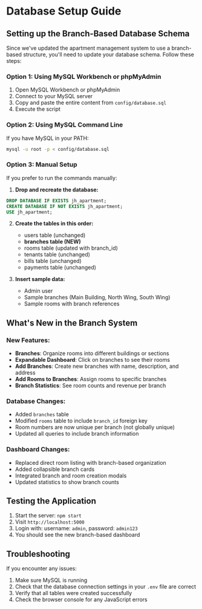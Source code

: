 # Database Setup Guide

## Setting up the Branch-Based Database Schema

Since we've updated the apartment management system to use a branch-based structure, you'll need to update your database schema. Follow these steps:

### Option 1: Using MySQL Workbench or phpMyAdmin
1. Open MySQL Workbench or phpMyAdmin
2. Connect to your MySQL server
3. Copy and paste the entire content from `config/database.sql`
4. Execute the script

### Option 2: Using MySQL Command Line
If you have MySQL in your PATH:
```bash
mysql -u root -p < config/database.sql
```

### Option 3: Manual Setup
If you prefer to run the commands manually:

1. **Drop and recreate the database:**
```sql
DROP DATABASE IF EXISTS jh_apartment;
CREATE DATABASE IF NOT EXISTS jh_apartment;
USE jh_apartment;
```

2. **Create the tables in this order:**
   - users table (unchanged)
   - **branches table (NEW)**
   - rooms table (updated with branch_id)
   - tenants table (unchanged)
   - bills table (unchanged)
   - payments table (unchanged)

3. **Insert sample data:**
   - Admin user
   - Sample branches (Main Building, North Wing, South Wing)
   - Sample rooms with branch references

## What's New in the Branch System

### New Features:
- **Branches**: Organize rooms into different buildings or sections
- **Expandable Dashboard**: Click on branches to see their rooms
- **Add Branches**: Create new branches with name, description, and address
- **Add Rooms to Branches**: Assign rooms to specific branches
- **Branch Statistics**: See room counts and revenue per branch

### Database Changes:
- Added `branches` table
- Modified `rooms` table to include `branch_id` foreign key
- Room numbers are now unique per branch (not globally unique)
- Updated all queries to include branch information

### Dashboard Changes:
- Replaced direct room listing with branch-based organization
- Added collapsible branch cards
- Integrated branch and room creation modals
- Updated statistics to show branch counts

## Testing the Application

1. Start the server: `npm start`
2. Visit `http://localhost:5000`
3. Login with: username: `admin`, password: `admin123`
4. You should see the new branch-based dashboard

## Troubleshooting

If you encounter any issues:
1. Make sure MySQL is running
2. Check that the database connection settings in your `.env` file are correct
3. Verify that all tables were created successfully
4. Check the browser console for any JavaScript errors 